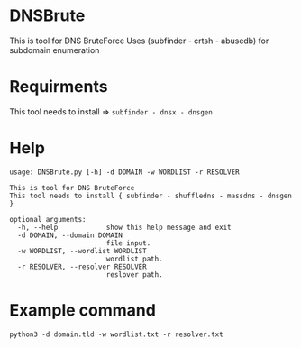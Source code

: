 # DNSBrute
This is tool for DNS BruteForce
Uses (subfinder - crtsh - abusedb) for subdomain enumeration

# Requirments
This tool needs to install => ```subfinder - dnsx - dnsgen```

# Help

```
usage: DNSBrute.py [-h] -d DOMAIN -w WORDLIST -r RESOLVER

This is tool for DNS BruteForce
This tool needs to install { subfinder - shuffledns - massdns - dnsgen }

optional arguments:
  -h, --help            show this help message and exit
  -d DOMAIN, --domain DOMAIN
                        file input.
  -w WORDLIST, --wordlist WORDLIST
                        wordlist path.
  -r RESOLVER, --resolver RESOLVER
                        reslover path.
```

# Example command

```
python3 -d domain.tld -w wordlist.txt -r resolver.txt
```
